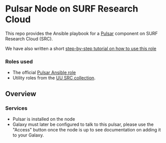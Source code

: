 # Pulsar Node on SURF Research Cloud

This repo provides the Ansible playbook for a [Pulsar](https://pulsar.readthedocs.io/) component on SURF Research Cloud (SRC).

We have also written a short [step-by-step tutorial on how to use this role](./tutorial.md)

### Roles used

* The official [Pulsar Ansible role](https://github.com/galaxyproject/ansible-pulsar)
* Utility roles from the [UU SRC collection](https://github.com/UtrechtUniversity/researchcloud-items).

## Overview

### Services

* Pulsar is installed on the node
* Galaxy must later be configured to talk to this pulsar, please use the "Access" button once the node is up to see documentation on adding it to your Galaxy.
